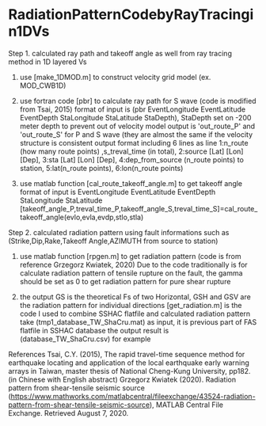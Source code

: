 # RadiationPatternCodebyRayTracingin1DVs
Step 1.
  calculated ray path and takeoff angle as well from ray tracing method in 1D layered Vs
  1. use [make_1DMOD.m] to construct velocity grid model (ex. MOD_CWB1D)

  2. use fortran code [pbr] to calculate ray path for S wave (code is modified from Tsai, 2015)
     format of input is (pbr  EventLongitude EventLatitude EventDepth StaLongitude StaLatitude StaDepth), StaDepth set on -200 meter 
       depth to prevent out of velocity model
     output is 'out_route_P' and 'out_route_S' for P and S wave (they are almost the same if the velocity structure is consistent
     output format including 6 lines as line 1:n_route (how many route points) ,s_treval_time (in total), 2:source [Lat] [Lon] [Dep], 
       3:sta [Lat] [Lon] [Dep], 4:dep_from_source (n_route points) to station, 5:lat(n_route points), 6:lon(n_route points)

  3. use matlab function [cal_route_takeoff_angle.m] to get takeoff angle
     format of input is EventLongitude EventLatitude EventDepth StaLongitude StaLatitude
       [takeoff_angle_P,treval_time_P,takeoff_angle_S,treval_time_S]=cal_route_takeoff_angle(evlo,evla,evdp,stlo,stla)
     
Step 2. 
  calculated radiation pattern using fault informations such as (Strike,Dip,Rake,Takeoff Angle,AZIMUTH from source to station)
  1. use matlab function [rpgen.m] to get radiation pattern (code is from reference Grzegorz Kwiatek, 2020)
     Due to the code traditionally is for calculate radiation pattern of tensile rupture on the fault, the gamma should be set as 0 to get radiation pattern for pure shear rupture

  2. the output GS is the theoretical Fs of two Horizontal, GSH and GSV are the radiation pattern for individual directions
     [get_radiation.m] is the code I used to combine SSHAC flatfile and calculated radiation pattern
     take (tmp1_database_TW_ShaCru.mat) as input, it is previous part of FAS flatfile in SSHAC database
     the output result is (database_TW_ShaCru.csv) for example


References
Tsai, C.Y. (2015), The rapid travel-time sequence method for earthquake locating and application of the local earthquake early warning arrays in Taiwan, master thesis of National Cheng-Kung University, pp182. (in Chinese with English abstract)
Grzegorz Kwiatek (2020). Radiation pattern from shear-tensile seismic source (https://www.mathworks.com/matlabcentral/fileexchange/43524-radiation-pattern-from-shear-tensile-seismic-source), MATLAB Central File Exchange. Retrieved August 7, 2020.
